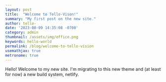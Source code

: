 ```yaml
---
layout: post
title:  "Welcome to Tello-Vison!"
summary: "My first post on the new site."
author: tello-
date: '2023-08-09 14:35:08 -0700'
category: admin
thumbnail: /assets/img/office.png
keywords: hello-world
permalink: /blog/welcome-to-tello-vision
usemathjax: true
metronome: true
---
```





<p>Hello! Welcome to my new site. I'm migrating to this new theme and (at least for now) a new build system, netlify. </p>


